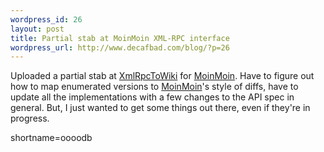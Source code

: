 ```yaml
--- 
wordpress_id: 26
layout: post
title: Partial stab at MoinMoin XML-RPC interface
wordpress_url: http://www.decafbad.com/blog/?p=26
---
```

Uploaded a partial stab at <a href="http://www.decafbad.com/twiki/bin/view/Main/XmlRpcToWiki">XmlRpcToWiki</a> for <a href="http://www.decafbad.com/twiki/bin/view/Main/MoinMoin">MoinMoin</a>.  Have to figure out how to map enumerated versions to <a href="http://www.decafbad.com/twiki/bin/view/Main/MoinMoin">MoinMoin</a>'s style of diffs, have to update all the implementations with a few changes to the API spec in general.  But, I just wanted to get some things out there, even if they're in progress.
<!--more-->
shortname=oooodb
